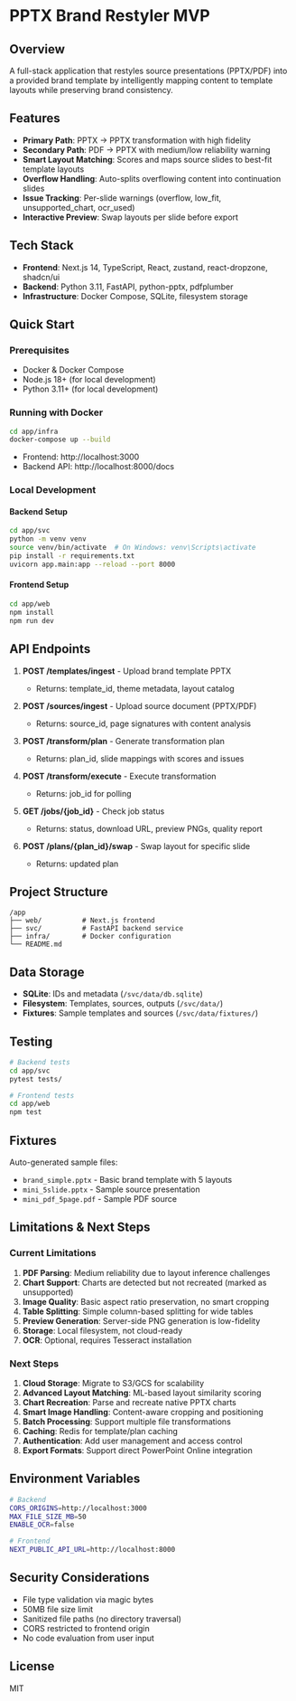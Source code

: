 # PPTX Brand Restyler MVP

## Overview
A full-stack application that restyles source presentations (PPTX/PDF) into a provided brand template by intelligently mapping content to template layouts while preserving brand consistency.

## Features
- **Primary Path**: PPTX → PPTX transformation with high fidelity
- **Secondary Path**: PDF → PPTX with medium/low reliability warning
- **Smart Layout Matching**: Scores and maps source slides to best-fit template layouts
- **Overflow Handling**: Auto-splits overflowing content into continuation slides
- **Issue Tracking**: Per-slide warnings (overflow, low_fit, unsupported_chart, ocr_used)
- **Interactive Preview**: Swap layouts per slide before export

## Tech Stack
- **Frontend**: Next.js 14, TypeScript, React, zustand, react-dropzone, shadcn/ui
- **Backend**: Python 3.11, FastAPI, python-pptx, pdfplumber
- **Infrastructure**: Docker Compose, SQLite, filesystem storage

## Quick Start

### Prerequisites
- Docker & Docker Compose
- Node.js 18+ (for local development)
- Python 3.11+ (for local development)

### Running with Docker
```bash
cd app/infra
docker-compose up --build
```
- Frontend: http://localhost:3000
- Backend API: http://localhost:8000/docs

### Local Development

#### Backend Setup
```bash
cd app/svc
python -m venv venv
source venv/bin/activate  # On Windows: venv\Scripts\activate
pip install -r requirements.txt
uvicorn app.main:app --reload --port 8000
```

#### Frontend Setup
```bash
cd app/web
npm install
npm run dev
```

## API Endpoints

1. **POST /templates/ingest** - Upload brand template PPTX
   - Returns: template_id, theme metadata, layout catalog

2. **POST /sources/ingest** - Upload source document (PPTX/PDF)
   - Returns: source_id, page signatures with content analysis

3. **POST /transform/plan** - Generate transformation plan
   - Returns: plan_id, slide mappings with scores and issues

4. **POST /transform/execute** - Execute transformation
   - Returns: job_id for polling

5. **GET /jobs/{job_id}** - Check job status
   - Returns: status, download URL, preview PNGs, quality report

6. **POST /plans/{plan_id}/swap** - Swap layout for specific slide
   - Returns: updated plan

## Project Structure
```
/app
├── web/          # Next.js frontend
├── svc/          # FastAPI backend service
├── infra/        # Docker configuration
└── README.md
```

## Data Storage
- **SQLite**: IDs and metadata (`/svc/data/db.sqlite`)
- **Filesystem**: Templates, sources, outputs (`/svc/data/`)
- **Fixtures**: Sample templates and sources (`/svc/data/fixtures/`)

## Testing
```bash
# Backend tests
cd app/svc
pytest tests/

# Frontend tests
cd app/web
npm test
```

## Fixtures
Auto-generated sample files:
- `brand_simple.pptx` - Basic brand template with 5 layouts
- `mini_5slide.pptx` - Sample source presentation
- `mini_pdf_5page.pdf` - Sample PDF source

## Limitations & Next Steps

### Current Limitations
1. **PDF Parsing**: Medium reliability due to layout inference challenges
2. **Chart Support**: Charts are detected but not recreated (marked as unsupported)
3. **Image Quality**: Basic aspect ratio preservation, no smart cropping
4. **Table Splitting**: Simple column-based splitting for wide tables
5. **Preview Generation**: Server-side PNG generation is low-fidelity
6. **Storage**: Local filesystem, not cloud-ready
7. **OCR**: Optional, requires Tesseract installation

### Next Steps
1. **Cloud Storage**: Migrate to S3/GCS for scalability
2. **Advanced Layout Matching**: ML-based layout similarity scoring
3. **Chart Recreation**: Parse and recreate native PPTX charts
4. **Smart Image Handling**: Content-aware cropping and positioning
5. **Batch Processing**: Support multiple file transformations
6. **Caching**: Redis for template/plan caching
7. **Authentication**: Add user management and access control
8. **Export Formats**: Support direct PowerPoint Online integration

## Environment Variables
```bash
# Backend
CORS_ORIGINS=http://localhost:3000
MAX_FILE_SIZE_MB=50
ENABLE_OCR=false

# Frontend
NEXT_PUBLIC_API_URL=http://localhost:8000
```

## Security Considerations
- File type validation via magic bytes
- 50MB file size limit
- Sanitized file paths (no directory traversal)
- CORS restricted to frontend origin
- No code evaluation from user input

## License
MIT